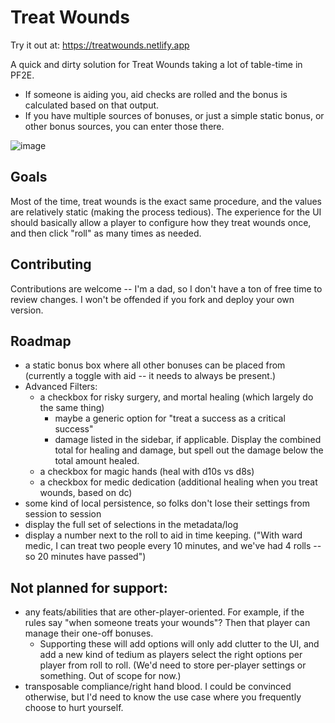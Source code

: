 # Treat Wounds

Try it out at: https://treatwounds.netlify.app

A quick and dirty solution for Treat Wounds taking a lot of table-time in PF2E.

- If someone is aiding you, aid checks are rolled and the bonus is calculated based on that output.
- If you have multiple sources of bonuses, or just a simple static bonus, or other bonus sources, you can enter those there.

![image](https://github.com/matthewoden/treat-wounds/assets/4907424/e5641849-5c20-4e14-a70a-9219c7332ad6)

## Goals

Most of the time, treat wounds is the exact same procedure, and the values are relatively static (making the process tedious). 
The experience for the UI should basically allow a player to configure how they treat wounds once, and then click "roll" as
many times as needed.

## Contributing

Contributions are welcome -- I'm a dad, so I don't have a ton of free time to review changes. I won't be offended if you fork and deploy your own version.

## Roadmap

- a static bonus box where all other bonuses can be placed from (currently a toggle with aid -- it needs to always be present.)
- Advanced Filters:
    - a checkbox for risky surgery, and mortal healing (which largely do the same thing)
        - maybe a generic option for "treat a success as a critical success"
        - damage listed in the sidebar, if applicable. Display the combined total for healing and damage, but spell out the damage below the total amount healed.
    - a checkbox for magic hands (heal with d10s vs d8s)
    - a checkbox for medic dedication (additional healing when you treat wounds, based on dc)
- some kind of local persistence, so folks don't lose their settings from session to session
- display the full set of selections in the metadata/log
- display a number next to the roll to aid in time keeping.  ("With ward medic, I can treat two people every 10 minutes, and we've had 4 rolls -- so 20 minutes have passed")

## Not planned for support:
- any feats/abilities that are other-player-oriented. For example, if the rules say "when someone treats your wounds"? Then that player can manage their one-off bonuses.
   - Supporting these will add options will only add clutter to the UI, and add a new kind of tedium as players select the right options per player from roll to roll. (We'd need to store per-player settings or something. Out of scope for now.)
- transposable compliance/right hand blood. I could be convinced otherwise, but I'd need to know the use case where you frequently choose to hurt yourself.
